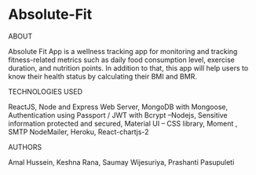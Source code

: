 # Absolute-Fit


ABOUT

Absolute Fit App is a wellness tracking app for monitoring and tracking fitness-related metrics such as daily food consumption level, exercise duration, and nutrition points. In addition to that, this app will help users to know their health status by calculating their BMI and BMR.

TECHNOLOGIES USED

ReactJS, Node and Express Web Server,
MongoDB with Mongoose,
Authentication using Passport / JWT with Bcrypt –Nodejs,
Sensitive information protected and secured,
Material UI – CSS library,
Moment ,
SMTP NodeMailer,
Heroku,
React-chartjs-2


AUTHORS

Amal Hussein, 
Keshna Rana, 
Saumay Wijesuriya,
Prashanti Pasupuleti



